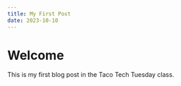 ```yaml
---
title: My First Post
date: 2023-10-10
---
```

# Welcome
This is my first blog post in the Taco Tech Tuesday class.
